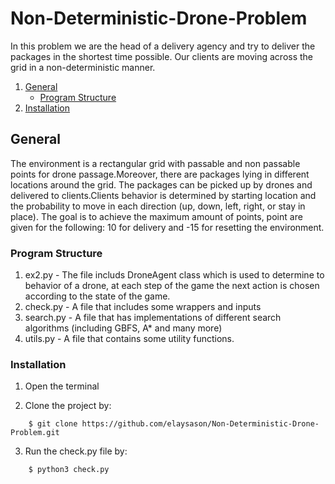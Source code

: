# Non-Deterministic-Drone-Problem
In this problem we are the head of a delivery agency and try to deliver the packages in the shortest time possible. Our clients are moving across the grid in a non-deterministic manner.

1. [General](#General)
    - [Program Structure](https://github.com/elaysason/Deterministic-Drone-Problem/blob/main/README.md#program-structure)  
2. [Installation](#Installation)

## General
The environment is a rectangular grid with passable and non passable points for drone passage.Moreover, there are packages lying in different locations
around the grid. The packages can be picked up by drones and delivered to clients.Clients behavior is determined by starting location and the probability to move in each direction (up, down, left, right, or stay in place). The goal is to achieve the maximum amount of points, point are given for the following: 10 for delivery and -15 for resetting the environment.
### Program Structure

1. ex2.py - The file includs DroneAgent class which is used to determine to behavior of a drone, at each step of the game the next action is chosen according to the state of the game.
2. check.py - A file that includes some wrappers and inputs
3. search.py - A file that has implementations of different search algorithms (including
GBFS, A* and many more)
4. utils.py - A file that contains some utility functions.

### Installation
1. Open the terminal

2. Clone the project by:
```
    $ git clone https://github.com/elaysason/Non-Deterministic-Drone-Problem.git
```
3. Run the check.py file by:
```
    $ python3 check.py
```

